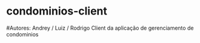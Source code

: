 # condominios-client
#Autores: Andrey / Luiz / Rodrigo
Client da aplicação de gerenciamento de condominios
